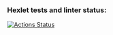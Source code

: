### Hexlet tests and linter status:
[![Actions Status](https://github.com/LAGZYA/frontend-project-44/workflows/hexlet-check/badge.svg)](https://github.com/LAGZYA/frontend-project-44/actions)